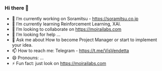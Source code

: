### Hi there 👋

- 🔭 I’m currently working on Soramitsu - https://soramitsu.co.jp
- 🌱 I’m currently learning Reinforcement Learning, XAI.
- 👯 I’m looking to collaborate on https://moirailabs.com
- 🤔 I’m looking for help ...
- 💬 Ask me about How to become Project Manager or start to implement your idea.
- 📫 How to reach me: Telegram - https://t.me/VisVendetta
- 😄 Pronouns: ...
- ⚡ Fun fact: just look on https://moirailabs.com

<!--
**Victorius/Victorius** is a ✨ _special_ ✨ repository because its `README.md` (this file) appears on your GitHub profile.

Here are some ideas to get you started:

- 🔭 I’m currently working on Soramitsu - https://soramitsu.co.jp
- 🌱 I’m currently learning ...
- 👯 I’m looking to collaborate on ...
- 🤔 I’m looking for help with 
- 💬 Ask me about How to become Project Manager or start to implement your idea.
- 📫 How to reach me: Telegram - https://t.me/VisVendetta
- 😄 Pronouns: ...
- ⚡ Fun fact: ...
-->
